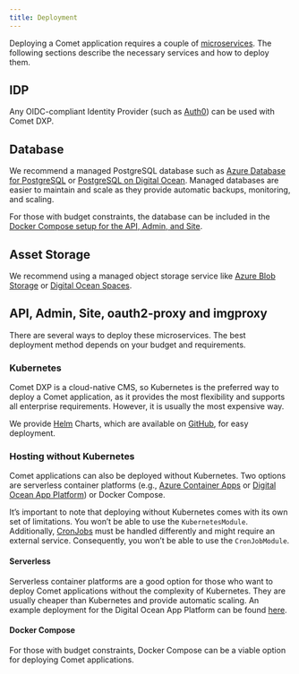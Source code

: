 ```yaml
---
title: Deployment
---
```


Deploying a Comet application requires a couple of [microservices](../overview/microservices.md). The following sections describe the necessary services and how to deploy them.

## IDP

Any OIDC-compliant Identity Provider (such as [Auth0](https://auth0.com/)) can be used with Comet DXP.

## Database

We recommend a managed PostgreSQL database such as [Azure Database for PostgreSQL](https://azure.microsoft.com/en-us/products/postgresql) or [PostgreSQL on Digital Ocean](https://www.digitalocean.com/pricing/managed-databases#postgresql). Managed databases are easier to maintain and scale as they provide automatic backups, monitoring, and scaling.

For those with budget constraints, the database can be included in the [Docker Compose setup for the API, Admin, and Site](#docker-compose).

## Asset Storage

We recommend using a managed object storage service like [Azure Blob Storage](https://azure.microsoft.com/en-us/services/storage/blobs) or [Digital Ocean Spaces](https://www.digitalocean.com/products/spaces).

## API, Admin, Site, oauth2-proxy and imgproxy

There are several ways to deploy these microservices. The best deployment method depends on your budget and requirements.

### Kubernetes

Comet DXP is a cloud-native CMS, so Kubernetes is the preferred way to deploy a Comet application, as it provides the most flexibility and supports all enterprise requirements. However, it is usually the most expensive way.

We provide [Helm](https://helm.sh/) Charts, which are available on [GitHub](https://github.com/vivid-planet/comet-charts), for easy deployment.

### Hosting without Kubernetes

Comet applications can also be deployed without Kubernetes. Two options are serverless container platforms (e.g., [Azure Container Apps](https://azure.microsoft.com/en-us/products/container-apps) or [Digital Ocean App Platform](https://docs.digitalocean.com/products/app-platform/)) or Docker Compose.

It’s important to note that deploying without Kubernetes comes with its own set of limitations. You won’t be able to use the `KubernetesModule`. Additionally, [CronJobs](../cron-jobs/index.md) must be handled differently and might require an external service. Consequently, you won’t be able to use the `CronJobModule`.

#### Serverless

Serverless container platforms are a good option for those who want to deploy Comet applications without the complexity of Kubernetes. They are usually cheaper than Kubernetes and provide automatic scaling. An example deployment for the Digital Ocean App Platform can be found [here](https://github.com/vivid-planet/comet-starter/tree/main/.digitalocean).

#### Docker Compose

For those with budget constraints, Docker Compose can be a viable option for deploying Comet applications.
